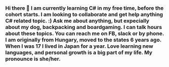 ### Hi there 👋 I am currently learning C# in my free time, before the cohort starts. I am looking to collaborate and get help anything C# related topic. :) Ask me about anything, but expecially about my dog, backpacking and boardgaming. I can talk hours about these topics. You can reach me on FB, slack or by phone. I am originally from Hungary, moved to the states 6 years ago. When I was 17 I lived in Japan for a year. Love learning new languages, and personal growth is a big part of my life. My pronounce is she/her.  

